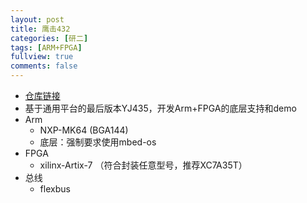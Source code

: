 ```yaml
---
layout: post
title: 鹰击432
categories: [研二]
tags: [ARM+FPGA]
fullview: true
comments: false
---
```




* [仓库链接](https://github.com/whutddk/YJ432-PL-PS)
* 基于通用平台的最后版本YJ435，开发Arm+FPGA的底层支持和demo
* Arm
    - NXP-MK64 (BGA144)
    - 底层：强制要求使用mbed-os
* FPGA
    - xilinx-Artix-7 （符合封装任意型号，推荐XC7A35T）
* 总线
    - flexbus



